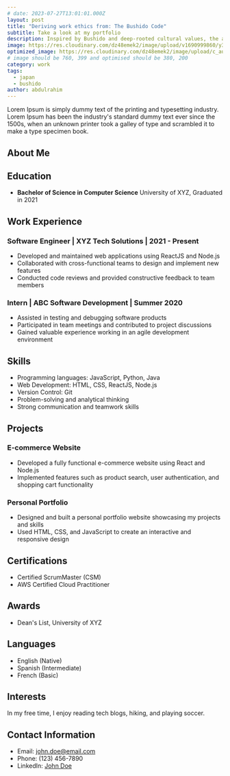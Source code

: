 ```yaml
---
# date: 2023-07-27T13:01:01.000Z
layout: post
title: "Deriving work ethics from: The Bushido Code"
subtitle: Take a look at my portfolio
description: Inspired by Bushido and deep-rooted cultural values, the article delves into the principles of diligence, respect, and continuous improvement that shape Japan's exemplary work ethic
image: https://res.cloudinary.com/dz48emek2/image/upload/v1690999860/y3woxqoxn3bd7k9znqeh.jpg
optimized_image: https://res.cloudinary.com/dz48emek2/image/upload/c_auto,w_380/y3woxqoxn3bd7k9znqeh
# image should be 760, 399 and optimised should be 380, 200
category: work
tags:
  - japan
  - bushido
author: abdulrahim
---
```


Lorem Ipsum is simply dummy text of the printing and typesetting industry. Lorem Ipsum has been the industry's standard dummy text ever since the 1500s, when an unknown printer took a galley of type and scrambled it to make a type specimen book.

<!-- # Abdul Rahim -->

## About Me
<!-- Methodological in workstyle yet creative in thinking.  -->

## Education
- **Bachelor of Science in Computer Science**
  University of XYZ, Graduated in 2021

## Work Experience
### Software Engineer | XYZ Tech Solutions | 2021 - Present
- Developed and maintained web applications using ReactJS and Node.js
- Collaborated with cross-functional teams to design and implement new features
- Conducted code reviews and provided constructive feedback to team members

### Intern | ABC Software Development | Summer 2020
- Assisted in testing and debugging software products
- Participated in team meetings and contributed to project discussions
- Gained valuable experience working in an agile development environment

## Skills
- Programming languages: JavaScript, Python, Java
- Web Development: HTML, CSS, ReactJS, Node.js
- Version Control: Git
- Problem-solving and analytical thinking
- Strong communication and teamwork skills

## Projects
### E-commerce Website
- Developed a fully functional e-commerce website using React and Node.js
- Implemented features such as product search, user authentication, and shopping cart functionality

### Personal Portfolio
- Designed and built a personal portfolio website showcasing my projects and skills
- Used HTML, CSS, and JavaScript to create an interactive and responsive design

## Certifications
- Certified ScrumMaster (CSM)
- AWS Certified Cloud Practitioner

## Awards
- Dean's List, University of XYZ

## Languages
- English (Native)
- Spanish (Intermediate)
- French (Basic)

## Interests
In my free time, I enjoy reading tech blogs, hiking, and playing soccer.

## Contact Information
- Email: john.doe@email.com
- Phone: (123) 456-7890
- LinkedIn: [John Doe](https://www.linkedin.com/in/johndoe/)
